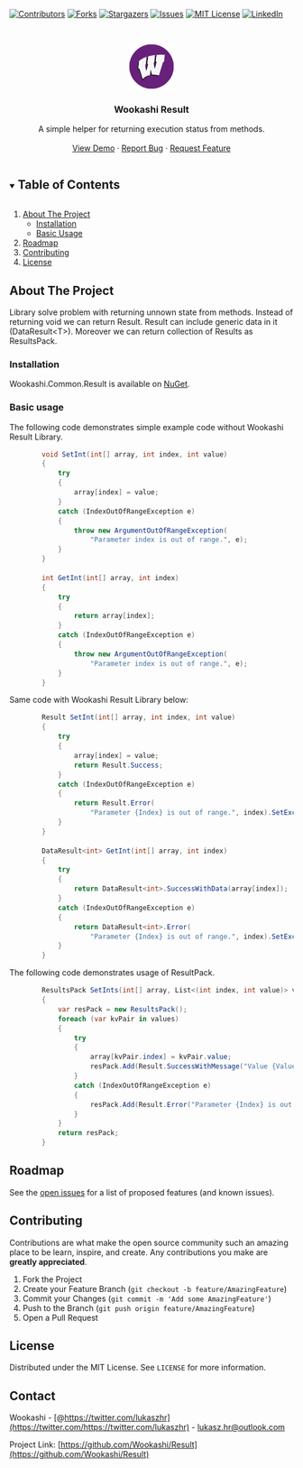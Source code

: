 [![Contributors][contributors-shield]][contributors-url]
[![Forks][forks-shield]][forks-url]
[![Stargazers][stars-shield]][stars-url]
[![Issues][issues-shield]][issues-url]
[![MIT License][license-shield]][license-url]
[![LinkedIn][linkedin-shield]][linkedin-url]



<!-- PROJECT LOGO -->
<br />
<p align="center">
  <a href="https://github.com/Wookashi/Result">
    <img src="Result/icon.png" alt="Logo" width="80" height="80">
  </a>

  <h3 align="center">Wookashi Result</h3>

  <p align="center">
    A simple helper for returning execution status from methods.
    <br/>
    <br/>
    <a href="https://github.com/Wookashi/Result">View Demo</a>
    ·
    <a href="https://github.com/Wookashi/Result/issues">Report Bug</a>
    ·
    <a href="https://github.com/Wookashi/Result/issues">Request Feature</a>
  </p>
</p>



<!-- TABLE OF CONTENTS -->
<details open="open">
  <summary><h2 style="display: inline-block">Table of Contents</h2></summary>
  <ol>
    <li>
      <a href="#about-the-project">About The Project</a>
      <ul>
        <li><a href="#installation">Installation</a></li>
		<li><a href="#basic-usage">Basic Usage</a></li>
      </ul>
    </li>
    	<li><a href="#roadmap">Roadmap</a></li>
		<li><a href="#contributing">Contributing</a></li>
		<li><a href="#license">License</a></li>
  </ol>
</details>



<!-- ABOUT THE PROJECT -->
## About The Project

Library solve problem with returning unnown state from methods. Instead of returning void we can return Result. Result can include generic data in it (DataResult\<T\>). Moreover we can return collection of Results as ResultsPack.


### Installation

Wookashi.Common.Result is available on <a href="https://www.nuget.org/packages/Wookashi.Common.Result/">NuGet</a>.


### Basic usage

The following code demonstrates simple example code without Wookashi Result Library.

```cs
        void SetInt(int[] array, int index, int value)
        {
            try
            {
                array[index] = value;
            }
            catch (IndexOutOfRangeException e)
            {
                throw new ArgumentOutOfRangeException(
                    "Parameter index is out of range.", e);
            }
        }

        int GetInt(int[] array, int index)
        {
            try
            {
                return array[index];
            }
            catch (IndexOutOfRangeException e)
            {
                throw new ArgumentOutOfRangeException(
                    "Parameter index is out of range.", e);
            }
        }
```

Same code with Wookashi Result Library below:
```cs
        Result SetInt(int[] array, int index, int value)
        {
            try
            {
                array[index] = value;
                return Result.Success;
            }
            catch (IndexOutOfRangeException e)
            {
                return Result.Error(
                    "Parameter {Index} is out of range.", index).SetException(e);
            }
        }

        DataResult<int> GetInt(int[] array, int index)
        {
            try
            {
                return DataResult<int>.SuccessWithData(array[index]);
            }
            catch (IndexOutOfRangeException e)
            {
                return DataResult<int>.Error(
                    "Parameter {Index} is out of range.", index).SetException(e);
            }
        }
```

The following code demonstrates usage of ResultPack.
```cs
        ResultsPack SetInts(int[] array, List<(int index, int value)> values)
        {
            var resPack = new ResultsPack();
            foreach (var kvPair in values)
            {
                try
                {
                    array[kvPair.index] = kvPair.value;
                    resPack.Add(Result.SuccessWithMessage("Value {Value} sets sucessfully at index {Index}", kvPair.value, kvPair.index));
                }
                catch (IndexOutOfRangeException e)
                {
                    resPack.Add(Result.Error("Parameter {Index} is out of range.", kvPair.index).SetException(e));
                }
            }
            return resPack;
        }
```


<!-- ROADMAP -->
## Roadmap

See the [open issues](https://github.com/Wookashi/Result/issues) for a list of proposed features (and known issues).



<!-- CONTRIBUTING -->
## Contributing

Contributions are what make the open source community such an amazing place to be learn, inspire, and create. Any contributions you make are **greatly appreciated**.

1. Fork the Project
2. Create your Feature Branch (`git checkout -b feature/AmazingFeature`)
3. Commit your Changes (`git commit -m 'Add some AmazingFeature'`)
4. Push to the Branch (`git push origin feature/AmazingFeature`)
5. Open a Pull Request



<!-- LICENSE -->
## License

Distributed under the MIT License. See `LICENSE` for more information.



<!-- CONTACT -->
## Contact

Wookashi - [@https://twitter.com/lukaszhr](https://twitter.com/https://twitter.com/lukaszhr) - lukasz.hr@outlook.com

Project Link: [https://github.com/Wookashi/Result](https://github.com/Wookashi/Result)


<!-- MARKDOWN LINKS & IMAGES -->
<!-- https://www.markdownguide.org/basic-syntax/#reference-style-links -->
[contributors-shield]: https://img.shields.io/github/contributors/Wookashi/Result.svg?style=for-the-badge
[contributors-url]: https://github.com/Wookashi/Result/graphs/contributors
[forks-shield]: https://img.shields.io/github/forks/Wookashi/Result.svg?style=for-the-badge
[forks-url]: https://github.com/Wookashi/Result/network/members
[stars-shield]: https://img.shields.io/github/stars/Wookashi/Result.svg?style=for-the-badge
[stars-url]: https://github.com/Wookashi/Result/stargazers
[issues-shield]: https://img.shields.io/github/issues/Wookashi/Result.svg?style=for-the-badge
[issues-url]: https://github.com/Wookashi/Result/issues
[license-shield]: https://img.shields.io/github/license/Wookashi/Result.svg?style=for-the-badge
[license-url]: https://github.com/Wookashi/Result/blob/master/LICENSE
[linkedin-shield]: https://img.shields.io/badge/-LinkedIn-black.svg?style=for-the-badge&logo=linkedin&colorB=555
[linkedin-url]: https://www.linkedin.com/in/lukaszhryciuk/